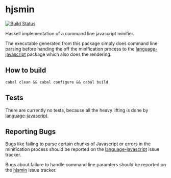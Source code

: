 hjsmin
======

[![Build Status](https://secure.travis-ci.org/erikd/hjsmin.png?branch=master)](http://travis-ci.org/erikd/hjsmin)

Haskell implementation of a command line javascript minifier.

The executable generated from this package simply does command line parsing
before handing the off the minification process to the [language-javascript]
package which also does the rendering.


How to build
------------

	cabal clean && cabal configure && cabal build

Tests
-----

There are currently no tests, because all the heavy lifting is done by
[language-javascript].


Reporting Bugs
--------------

Bugs like failing to parse certain chunks of Javascript or errors in the
minification process should be reported on the [language-javascript] issue
tracker.

Bugs about failure to handle command line paramters should be reported on the
[hjsmin] issue tracker.

[hjsmin]: https://github.com/erikd/hjsmin
[language-javascript]: https://github.com/erikd/language-javascript
